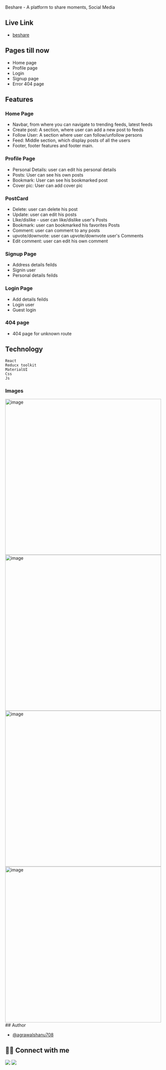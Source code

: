Beshare - A platform to share moments, Social Media

## Live Link

- [beshare](https://beshare.vercel.app/)

## Pages till now

- Home page
- Profile page
- Login
- Signup page
- Error 404 page

## Features

### Home Page

- Navbar, from where you can navigate to trending feeds, latest feeds
- Create post: A section, where user can add a new post to feeds
- Follow User: A section where user can follow/unfollow persons
- Feed: Middle section, which display posts of all the users
- Footer, footer features and footer main.

### Profile Page

- Personal Details: user can edit his personal details
- Posts: User can see his own posts
- Bookmark: User can see his bookmarked post
- Cover pic: User can add cover pic

### PostCard

- Delete: user can delete his post
- Update: user can edit his posts
- LIke/dislike - user can like/dislike user's Posts
- Bookmark: user can bookmarked his favorites Posts
- Comment: user can comment to any posts
- upvote/downvote: user can upvote/downvote user's Comments
- Edit comment: user can edit his own comment

### Signup Page

- Address details feilds
- Signin user
- Personal details feilds

### Login Page

- Add details feilds
- Login user
- Guest login

### 404 page

- 404 page for unknown route

## Technology

    React
    Reducx toolkit
    MaterialUI
    Css
    Js

### Images

<div style = {{display: "flex"}}>
<img width="500" alt="image" src="https://user-images.githubusercontent.com/95335996/172688615-fa78138d-1599-48fe-89c1-910e6e93d03e.png"> 
<img width="500" alt="image" src="https://user-images.githubusercontent.com/95335996/172688849-191d5580-0eed-4d62-80b6-35975aaaa723.png"> 
<img width="500" alt="image" src="https://user-images.githubusercontent.com/95335996/172689056-9fd3be79-efc4-44a9-ba61-fd0411a3560e.png">  
<img width="500" alt="image" src="https://user-images.githubusercontent.com/95335996/172689209-f4760a96-4076-4847-a827-08d12d011157.png">
 </div>
## Author

- [@agrawalshanu708](https://github.com/agrawalshanu708)

## 👨‍💻 Connect with me

<a href="https://twitter.com/shanuag44891297"><img src="https://img.shields.io/badge/Twitter-1DA1F2?style=for-the-badge&logo=twitter&logoColor=white"/></a>
<a href="https://www.linkedin.com/in/shanu-agrawal-3b992a227/"><img src="https://img.shields.io/badge/LinkedIn-0077B5?style=for-the-badge&logo=linkedin&logoColor=white"/></a>

